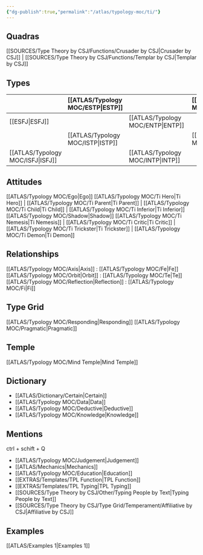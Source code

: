 ```yaml
---
{"dg-publish":true,"permalink":"/atlas/typology-moc/ti/"}
---
```



## Quadras
[[SOURCES/Type Theory by CSJ/Functions/Crusader by CSJ\|Crusader by CSJ]] | [[SOURCES/Type Theory by CSJ/Functions/Templar by CSJ\|Templar by CSJ]] 

## Types 

| |  [[ATLAS/Typology MOC/ESTP\|ESTP]]  |  | [[ATLAS/Typology MOC/ENFJ\|ENFJ]]&nbsp; |
|:---------------|:-----------|:---------------|:---------------|
| [[ESFJ\|ESFJ]]       | | [[ATLAS/Typology MOC/ENTP\|ENTP]]&nbsp; | |
| |  [[ATLAS/Typology MOC/ISTP\|ISTP]]  |  | [[ATLAS/Typology MOC/INFJ\|INFJ]]       |
| [[ATLAS/Typology MOC/ISFJ\|ISFJ]]&nbsp; | |  [[ATLAS/Typology MOC/INTP\|INTP]]      |  |  

## Attitudes
[[ATLAS/Typology MOC/Ego\|Ego]]
[[ATLAS/Typology MOC/Ti Hero\|Ti Hero]] | [[ATLAS/Typology MOC/Ti Parent\|Ti Parent]] | [[ATLAS/Typology MOC/Ti Child\|Ti Child]] | [[ATLAS/Typology MOC/Ti Inferior\|Ti Inferior]]
[[ATLAS/Typology MOC/Shadow\|Shadow]] 
[[ATLAS/Typology MOC/Ti Nemesis\|Ti Nemesis]] | [[ATLAS/Typology MOC/Ti Critic\|Ti Critic]] | [[ATLAS/Typology MOC/Ti Trickster\|Ti Trickster]] | [[ATLAS/Typology MOC/Ti Demon\|Ti Demon]]

## Relationships 
[[ATLAS/Typology MOC/Axis\|Axis]] :  [[ATLAS/Typology MOC/Fe\|Fe]] 
[[ATLAS/Typology MOC/Orbit\|Orbit]] : [[ATLAS/Typology MOC/Te\|Te]]
[[ATLAS/Typology MOC/Reflection\|Reflection]]  :  [[ATLAS/Typology MOC/Fi\|Fi]]

## Type Grid 
[[ATLAS/Typology MOC/Responding\|Responding]]
[[ATLAS/Typology MOC/Pragmatic\|Pragmatic]]

## Temple 
[[ATLAS/Typology MOC/Mind Temple\|Mind Temple]]

## Dictionary
- [[ATLAS/Dictionary/Certain\|Certain]]
- [[ATLAS/Typology MOC/Data\|Data]]
- [[ATLAS/Typology MOC/Deductive\|Deductive]]
- [[ATLAS/Typology MOC/Knowledge\|Knowledge]]

## Mentions 
ctrl + schift + Q
- [[ATLAS/Typology MOC/Judgement\|Judgement]]
- [[ATLAS/Mechanics\|Mechanics]]
- [[ATLAS/Typology MOC/Education\|Education]]
- [[EXTRAS/Templates/TPL Function\|TPL Function]]
- [[EXTRAS/Templates/TPL Typing\|TPL Typing]]
- [[SOURCES/Type Theory by CSJ/Other/Typing People by Text\|Typing People by Text]]
- [[SOURCES/Type Theory by CSJ/Type Grid/Temperament/Affiliative by CSJ\|Affiliative by CSJ]]

## Examples 
[[ATLAS/Examples 1\|Examples 1]] 

